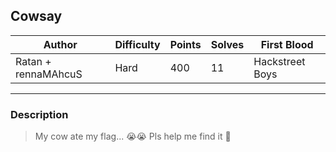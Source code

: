 ## Cowsay

| Author         | Difficulty | Points | Solves | First Blood |
| -------------- | ---------- | ------ | ------ | ----------- |
| Ratan + rennaMAhcuS | Hard       | 400    | 11     | Hackstreet Boys  |

---

### Description

<blockquote>
My cow ate my flag... 😭😭 Pls help me find it 🥺
</blockquote>

